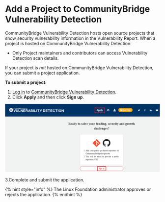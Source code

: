 # Add a Project to CommunityBridge Vulnerability Detection

CommunityBridge Vulnerability Detection hosts open source projects that show security vulnerability information in the Vulnerability Report. When a project is hosted on CommunityBridge Vulnerability Detection:

* Only Project maintainers and contributors can access Vulnerability Detection scan details.

If your project is _not_ hosted on CommunityBridge Vulnerability Detection, you can submit a project application.

**To submit a project:**

1. [Log in](../../../sso/sign-in/) to [CommunityBridge Vulnerability Detection](https://security.communitybridge.org/#/).
2. Click **Apply** and then click **Sign up**.

![Apply and Sign up](../../../.gitbook/assets/applu_new.png)

   3.Complete and submit the application.

{% hint style="info" %}
The Linux Foundation administrator approves or rejects the application. 
{% endhint %}



